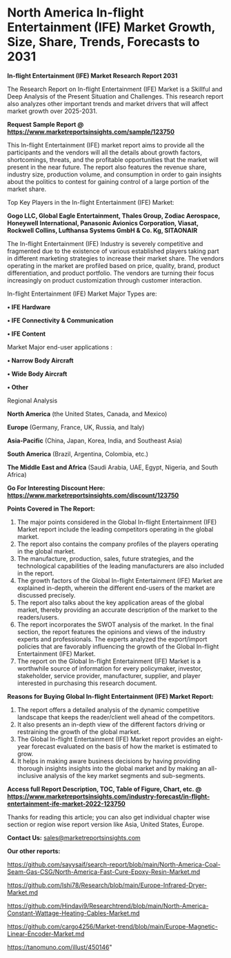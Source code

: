 # North America In-flight Entertainment (IFE) Market Growth, Size, Share, Trends, Forecasts to 2031

<strong>In-flight Entertainment (IFE) Market Research Report 2031</strong>

The Research Report on In-flight Entertainment (IFE) Market is a Skillful and Deep Analysis of the Present Situation and Challenges. This research report also analyzes other important trends and market drivers that will affect market growth over 2025-2031.

<strong>Request Sample Report @ <a href=https://www.marketreportsinsights.com/sample/123750>https://www.marketreportsinsights.com/sample/123750</a></strong>

This In-flight Entertainment (IFE) market report aims to provide all the participants and the vendors will all the details about growth factors, shortcomings, threats, and the profitable opportunities that the market will present in the near future. The report also features the revenue share, industry size, production volume, and consumption in order to gain insights about the politics to contest for gaining control of a large portion of the market share.

Top Key Players in the In-flight Entertainment (IFE) Market:

<strong>Gogo LLC, Global Eagle Entertainment, Thales Group, Zodiac Aerospace, Honeywell International, Panasonic Avionics Corporation, Viasat, Rockwell Collins, Lufthansa Systems GmbH & Co. Kg, SITAONAIR</strong>

The In-flight Entertainment (IFE) Industry is severely competitive and fragmented due to the existence of various established players taking part in different marketing strategies to increase their market share. The vendors operating in the market are profiled based on price, quality, brand, product differentiation, and product portfolio. The vendors are turning their focus increasingly on product customization through customer interaction.

In-flight Entertainment (IFE) Market Major Types are:

<strong>• IFE Hardware

• IFE Connectivity & Communication

• IFE Content</strong>

Market Major end-user applications :

<strong>• Narrow Body Aircraft

• Wide Body Aircraft

• Other</strong>

Regional Analysis

</u><strong><b>North America</b></strong> (the United States, Canada, and Mexico)

<strong><b>Europe </b></strong>(Germany, France, UK, Russia, and Italy)

<strong><b>Asia-Pacific</b></strong> (China, Japan, Korea, India, and Southeast Asia)

<strong><b>South America</b></strong> (Brazil, Argentina, Colombia, etc.)

<strong><b>The Middle East and Africa</b></strong> (Saudi Arabia, UAE, Egypt, Nigeria, and South Africa)

<strong>Go For Interesting Discount Here: <a href=https://www.marketreportsinsights.com/discount/123750>https://www.marketreportsinsights.com/discount/123750</a></strong>

<strong>Points Covered in The Report:</strong>
<ol>
  <li>The major points considered in the Global In-flight Entertainment (IFE) Market report include the leading competitors operating in the global market.</li>
  <li>The report also contains the company profiles of the players operating in the global market.</li>
  <li>The manufacture, production, sales, future strategies, and the technological capabilities of the leading manufacturers are also included in the report.</li>
  <li>The growth factors of the Global In-flight Entertainment (IFE) Market are explained in-depth, wherein the different end-users of the market are discussed precisely.</li>
  <li>The report also talks about the key application areas of the global market, thereby providing an accurate description of the market to the readers/users.</li>
  <li>The report incorporates the SWOT analysis of the market. In the final section, the report features the opinions and views of the industry experts and professionals. The experts analyzed the export/import policies that are favorably influencing the growth of the Global In-flight Entertainment (IFE) Market.</li>
  <li>The report on the Global In-flight Entertainment (IFE) Market is a worthwhile source of information for every policymaker, investor, stakeholder, service provider, manufacturer, supplier, and player interested in purchasing this research document.</li>
</ol>
<strong>Reasons for Buying Global In-flight Entertainment (IFE) Market Report:</strong>

<ol>
  <li>The report offers a detailed analysis of the dynamic competitive landscape that keeps the reader/client well ahead of the competitors.</li>
  <li>It also presents an in-depth view of the different factors driving or restraining the growth of the global market.</li>
  <li>The Global In-flight Entertainment (IFE) Market report provides an eight-year forecast evaluated on the basis of how the market is estimated to grow.</li>
  <li>It helps in making aware business decisions by having providing thorough insights insights into the global market and by making an all-inclusive analysis of the key market segments and sub-segments.</li>
</ol>
<strong>Access full Report Description, TOC, Table of Figure, Chart, etc. @ <a href=https://www.marketreportsinsights.com/industry-forecast/in-flight-entertainment-ife-market-2022-123750>https://www.marketreportsinsights.com/industry-forecast/in-flight-entertainment-ife-market-2022-123750</a></strong>


Thanks for reading this article; you can also get individual chapter wise section or region wise report version like Asia, United States, Europe.

<strong>Contact Us:</strong>
sales@marketreportsinsights.com

<strong>Our other reports:</strong>

<a href=https://github.com/sayysaif/search-report/blob/main/North-America-Coal-Seam-Gas-CSG/North-America-Fast-Cure-Epoxy-Resin-Market.md>https://github.com/sayysaif/search-report/blob/main/North-America-Coal-Seam-Gas-CSG/North-America-Fast-Cure-Epoxy-Resin-Market.md</a>

<a href=https://github.com/Ishi78/Research/blob/main/Europe-Infrared-Dryer-Market.md>https://github.com/Ishi78/Research/blob/main/Europe-Infrared-Dryer-Market.md</a>

<a href=https://github.com/Hindavi9/Researchtrend/blob/main/North-America-Constant-Wattage-Heating-Cables-Market.md>https://github.com/Hindavi9/Researchtrend/blob/main/North-America-Constant-Wattage-Heating-Cables-Market.md</a>

<a href=https://github.com/cargo4256/Market-trend/blob/main/Europe-Magnetic-Linear-Encoder-Market.md>https://github.com/cargo4256/Market-trend/blob/main/Europe-Magnetic-Linear-Encoder-Market.md</a>

<a href=https://tanomuno.com/illust/450146>https://tanomuno.com/illust/450146</a>"
